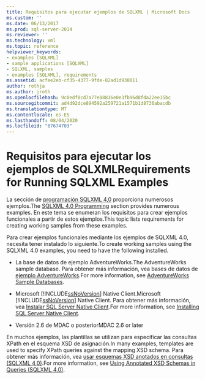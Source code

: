 ```yaml
---
title: Requisitos para ejecutar ejemplos de SQLXML | Microsoft Docs
ms.custom: ''
ms.date: 06/13/2017
ms.prod: sql-server-2014
ms.reviewer: ''
ms.technology: xml
ms.topic: reference
helpviewer_keywords:
- examples [SQLXML]
- sample applications [SQLXML]
- SQLXML, samples
- examples [SQLXML], requirements
ms.assetid: acfee2eb-cf35-4377-9fde-82ad1d938011
author: rothja
ms.author: jroth
ms.openlocfilehash: 9c0edf8cd7a77e88836e0e3fb96d8fda22ee15bc
ms.sourcegitcommit: ad4d92dce894592a259721a1571b1d8736abacdb
ms.translationtype: MT
ms.contentlocale: es-ES
ms.lasthandoff: 08/04/2020
ms.locfileid: "87674703"
---
```

# <a name="requirements-for-running-sqlxml-examples"></a><span data-ttu-id="1f8cc-102">Requisitos para ejecutar los ejemplos de SQLXML</span><span class="sxs-lookup"><span data-stu-id="1f8cc-102">Requirements for Running SQLXML Examples</span></span>
  <span data-ttu-id="1f8cc-103">La sección de [programación SQLXML 4,0](sqlxml-4-0-programming-concepts.md) proporciona numerosos ejemplos.</span><span class="sxs-lookup"><span data-stu-id="1f8cc-103">The [SQLXML 4.0 Programming](sqlxml-4-0-programming-concepts.md) section provides numerous examples.</span></span> <span data-ttu-id="1f8cc-104">En este tema se enumeran los requisitos para crear ejemplos funcionales a partir de estos ejemplos.</span><span class="sxs-lookup"><span data-stu-id="1f8cc-104">This topic lists requirements for creating working samples from these examples.</span></span>  
  
 <span data-ttu-id="1f8cc-105">Para crear ejemplos funcionales mediante los ejemplos de SQLXML 4.0, necesita tener instalado lo siguiente.</span><span class="sxs-lookup"><span data-stu-id="1f8cc-105">To create working samples using the SQLXML 4.0 examples, you need to have the following installed.</span></span>  
  
-   <span data-ttu-id="1f8cc-106">La base de datos de ejemplo AdventureWorks.</span><span class="sxs-lookup"><span data-stu-id="1f8cc-106">The AdventureWorks sample database.</span></span> <span data-ttu-id="1f8cc-107">Para obtener más información, vea bases de datos de [ejemplo AdventureWorks](https://msftdbprodsamples.codeplex.com/).</span><span class="sxs-lookup"><span data-stu-id="1f8cc-107">For more information, see [AdventureWorks Sample Databases](https://msftdbprodsamples.codeplex.com/).</span></span>  
  
-   <span data-ttu-id="1f8cc-108">Microsoft [!INCLUDE[ssNoVersion](../../includes/ssnoversion-md.md)] Native Client.</span><span class="sxs-lookup"><span data-stu-id="1f8cc-108">Microsoft [!INCLUDE[ssNoVersion](../../includes/ssnoversion-md.md)] Native Client.</span></span> <span data-ttu-id="1f8cc-109">Para obtener más información, vea [Instalar SQL Server Native Client](../native-client/applications/installing-sql-server-native-client.md).</span><span class="sxs-lookup"><span data-stu-id="1f8cc-109">For more information, see [Installing SQL Server Native Client](../native-client/applications/installing-sql-server-native-client.md).</span></span>  
  
-   <span data-ttu-id="1f8cc-110">Versión 2.6 de MDAC o posterior</span><span class="sxs-lookup"><span data-stu-id="1f8cc-110">MDAC 2.6 or later</span></span>  
  
 <span data-ttu-id="1f8cc-111">En muchos ejemplos, las plantillas se utilizan para especificar las consultas XPath en el esquema XSD de asignación.</span><span class="sxs-lookup"><span data-stu-id="1f8cc-111">In many examples, templates are used to specify XPath queries against the mapping XSD schema.</span></span> <span data-ttu-id="1f8cc-112">Para obtener más información, vea [usar esquemas XSD anotados en consultas &#40;SQLXML 4,0&#41;](annotated-xsd-schemas/using-annotated-xsd-schemas-in-queries-sqlxml-4-0.md).</span><span class="sxs-lookup"><span data-stu-id="1f8cc-112">For more information, see [Using Annotated XSD Schemas in Queries &#40;SQLXML 4.0&#41;](annotated-xsd-schemas/using-annotated-xsd-schemas-in-queries-sqlxml-4-0.md).</span></span>  
  
